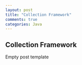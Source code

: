 ```yaml
---
layout: post
title: "Collection Framework"
comments: true
categories: Java
---
```


## Collection Framework

Empty post template